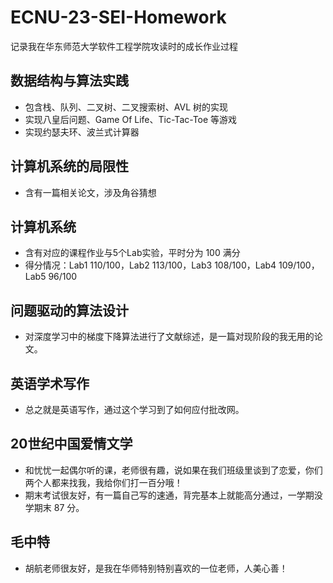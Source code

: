 # ECNU-23-SEI-Homework
记录我在华东师范大学软件工程学院攻读时的成长作业过程
## 数据结构与算法实践                        
- 包含栈、队列、二叉树、二叉搜索树、AVL 树的实现                                    
- 实现八皇后问题、Game Of Life、Tic-Tac-Toe 等游戏              
- 实现约瑟夫环、波兰式计算器                      
## 计算机系统的局限性           
- 含有一篇相关论文，涉及角谷猜想                 
## 计算机系统             
- 含有对应的课程作业与5个Lab实验，平时分为 100 满分      
- 得分情况：Lab1 110/100，Lab2 113/100，Lab3 108/100，Lab4 109/100，Lab5 96/100
## 问题驱动的算法设计
- 对深度学习中的梯度下降算法进行了文献综述，是一篇对现阶段的我无用的论文。 
## 英语学术写作        
- 总之就是英语写作，通过这个学习到了如何应付批改网。
## 20世纪中国爱情文学
- 和忧忧一起偶尔听的课，老师很有趣，说如果在我们班级里谈到了恋爱，你们两个人都来找我，我给你们打一百分哦！
- 期末考试很友好，有一篇自己写的速通，背完基本上就能高分通过，一学期没学期末 87 分。
## 毛中特  
- 胡航老师很友好，是我在华师特别特别喜欢的一位老师，人美心善！
